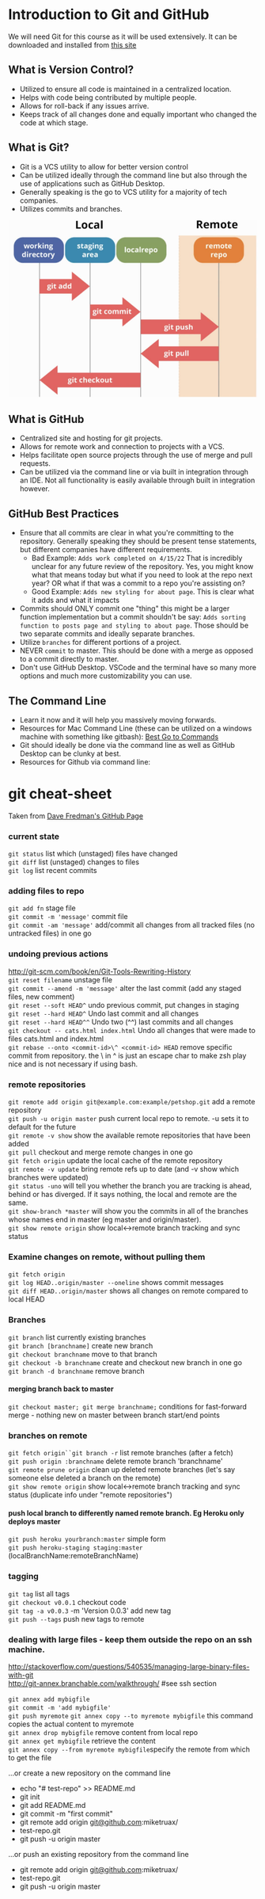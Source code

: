 # Introduction to Git and GitHub

We will need Git for this course as it will be used extensively. It can be downloaded and installed from [this site](https://git-scm.com/downloads)

## What is Version Control?

- Utilized to ensure all code is maintained in a centralized location.
- Helps with code being contributed by multiple people.
- Allows for roll-back if any issues arrive.
- Keeps track of all changes done and equally important who changed the code at which stage.

## What is Git?

- Git is a VCS utility to allow for better version control
- Can be utilized ideally through the command line but also through the use of applications such as GitHub Desktop.
- Generally speaking is the go to VCS utility for a majority of tech companies.
- Utilizes commits and branches.

![Git Diagram](gitExample.jpg)

## What is GitHub

- Centralized site and hosting for git projects.
- Allows for remote work and connection to projects with a VCS.
- Helps facilitate open source projects through the use of merge and pull requests.
- Can be utilized via the command line or via built in integration through an IDE. Not all functionality is easily available through built in integration however.

## GitHub Best Practices

- Ensure that all commits are clear in what you're committing to the repository. Generally speaking they should be present tense statements, but different companies have different requirements.
  - Bad Example: `Adds work completed on 4/15/22` That is incredibly unclear for any future review of the repository. Yes, you might know what that means today but what if you need to look at the repo next year? OR what if that was a commit to a repo you're assisting on?
  - Good Example: `Adds new styling for about page`. This is clear what it adds and what it impacts
- Commits should ONLY commit one "thing" this might be a larger function implementation but a commit shouldn't be say: `Adds sorting function to posts page and styling to about page`. Those should be two separate commits and ideally separate branches.
- Utilize `branches` for different portions of a project.
- NEVER `commit` to master. This should be done with a merge as opposed to a commit directly to master.
- Don't use GitHub Desktop. VSCode and the terminal have so many more options and much more customizability you can use.

## The Command Line

- Learn it now and it will help you massively moving forwards.
- Resources for Mac Command Line (these can be utilized on a windows machine with something like gitbash): [Best Go to Commands](https://github.com/0nn0/terminal-mac-cheatsheet)
- Git should ideally be done via the command line as well as GitHub Desktop can be clunky at best.
- Resources for Github via command line:

# git cheat-sheet

Taken from [Dave Fredman's GitHub Page](https://gist.github.com/davfre/8313299)

### current state

`git status` list which (unstaged) files have changed  
`git diff` list (unstaged) changes to files  
`git log` list recent commits

### adding files to repo

`git add fn` stage file  
`git commit -m 'message'` commit file  
`git commit -am 'message'` add/commit all changes from all tracked files (no untracked files) in one go

### undoing previous actions

http://git-scm.com/book/en/Git-Tools-Rewriting-History  
`git reset filename` unstage file  
`git commit --amend -m 'message'` alter the last commit (add any staged files, new comment)  
`git reset --soft HEAD^` undo previous commit, put changes in staging  
`git reset --hard HEAD^` Undo last commit and all changes  
`git reset --hard HEAD^^` Undo two (^^) last commits and all changes  
`git checkout -- cats.html index.html` Undo all changes that were made to files cats.html and index.html  
`git rebase --onto <commit-id>\^ <commit-id> HEAD` remove specific commit from repository. the \ in \^ is just an escape char to make zsh play nice and is not necessary if using bash.

### remote repositories

`git remote add origin git@example.com:example/petshop.git` add a remote repository  
`git push -u origin master` push current local repo to remote. -u sets it to default for the future  
`git remote -v show` show the available remote repositories that have been added  
`git pull` checkout and merge remote changes in one go  
`git fetch origin` update the local cache of the remote repository  
`git remote -v update` bring remote refs up to date (and -v show which branches were updated)  
`git status -uno` will tell you whether the branch you are tracking is ahead, behind or has diverged. If it says nothing, the local and remote are the same.  
`git show-branch *master` will show you the commits in all of the branches whose names end in master (eg master and origin/master).  
`git show remote origin` show local<->remote branch tracking and sync status

### Examine changes on remote, without pulling them

`git fetch origin`  
`git log HEAD..origin/master --oneline` shows commit messages  
`git diff HEAD..origin/master` shows all changes on remote compared to local HEAD

### Branches

`git branch` list currently existing branches  
`git branch [branchname]` create new branch  
`git checkout branchname` move to that branch  
`git checkout -b branchname` create and checkout new branch in one go  
`git branch -d branchname` remove branch

#### merging branch back to master

`git checkout master; git merge branchname;` conditions for fast-forward merge - nothing new on master between branch start/end points

### branches on remote

` git fetch origin``git branch -r ` list remote branches (after a fetch)  
`git push origin :branchname` delete remote branch 'branchname'  
`git remote prune origin` clean up deleted remote branches (let's say someone else deleted a branch on the remote)  
`git show remote origin` show local<->remote branch tracking and sync status (duplicate info under "remote repositories")

#### push local branch to differently named remote branch. Eg Heroku only deploys master

`git push heroku yourbranch:master` simple form  
`git push heroku-staging staging:master` (localBranchName:remoteBranchName)

### tagging

`git tag` list all tags  
`git checkout v0.0.1` checkout code  
`git tag -a v0.0.3` -m 'Version 0.0.3' add new tag  
`git push --tags` push new tags to remote

### dealing with large files - keep them outside the repo on an ssh machine.

http://stackoverflow.com/questions/540535/managing-large-binary-files-with-git  
http://git-annex.branchable.com/walkthrough/ #see ssh section

`git annex add mybigfile`  
`git commit -m 'add mybigfile'`  
`git push myremote`
`git annex copy --to myremote mybigfile` this command copies the actual content to myremote  
`git annex drop mybigfile` remove content from local repo  
`git annex get mybigfile` retrieve the content  
`git annex copy --from myremote mybigfile`specify the remote from which to get the file

…or create a new repository on the command line

- echo "# test-repo" >> README.md
- git init
- git add README.md
- git commit -m "first commit"
- git remote add origin git@github.com:miketruax/
- test-repo.git
- git push -u origin master

…or push an existing repository from the command line

- git remote add origin git@github.com:miketruax/
- test-repo.git
- git push -u origin master
